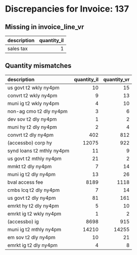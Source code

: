 # Discrepancies for Invoice: 137

## Missing in invoice_line_vr

| description   |   quantity_il |
|:--------------|--------------:|
| sales tax     |             1 |

## Quantity mismatches

| description               |   quantity_il |   quantity_vr |
|:--------------------------|--------------:|--------------:|
| us govt t2 wkly ny4pm     |            10 |            15 |
| convrt t2 wkly ny4pm      |             9 |            13 |
| muni ig t2 wkly ny4pm     |             4 |            10 |
| non-ag cmo t2 dly ny4pm   |             3 |             6 |
| dev sov t2 dly ny4pm      |             1 |             2 |
| muni hy t2 dly ny4pm      |             2 |             4 |
| convrt t2 dly ny4pm       |           402 |           812 |
| (accessbo) corp hy        |         12075 |           922 |
| synd loans t2 mthly ny4pm |            11 |             9 |
| us govt t2 mthly ny4pm    |            21 |             2 |
| mmkt t2 dly ny4pm         |             7 |            14 |
| muni ig t2 dly ny4pm      |            13 |            26 |
| bval access fee           |          8189 |          1118 |
| cmbs lcq t2 dly ny4pm     |             7 |            14 |
| us govt t2 dly ny4pm      |            81 |           161 |
| emrkt hy t2 dly ny4pm     |             5 |            10 |
| emrkt ig t2 wkly ny4pm    |             1 |             2 |
| (accessbo) ig             |          8698 |           915 |
| muni ig t2 mthly ny4pm    |         14210 |         14255 |
| em sov t2 dly ny4pm       |            10 |            21 |
| emrkt ig t2 dly ny4pm     |             4 |             8 |
